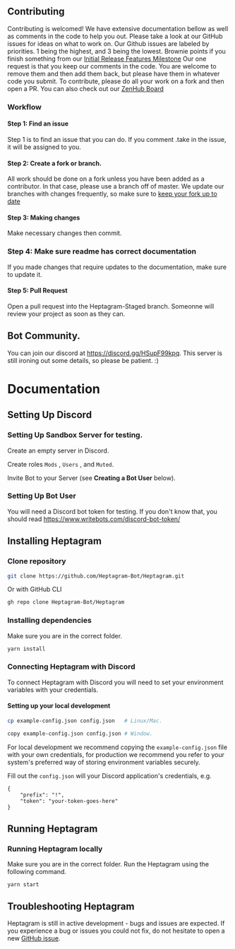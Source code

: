 ## Contributing
Contributing is welcomed! We have extensive documentation bellow as well as comments in the code to help you out.
Please take a look at our GitHub issues for ideas on what to work on. Our Github issues are labeled by priorities. 1 being the highest, and 3 being the lowest. Brownie points if you finish something from our [Initial Release Features Milestone](https://github.com/Heptagram-Bot/Heptagram/milestone/1) Our one request is that you keep our comments in the code. You are welcome to remove them and then add them back, but please have them in whatever code you submit. To contribute, please do all your work on a fork and then open a PR. You can also check out our [ZenHub Board](https://app.zenhub.com/workspaces/heptagram-606c69c7b879620019c7a8dd/board?repos=351886849,353174783,354975052)

### Workflow

#### Step 1: Find an issue
Step 1 is to find an issue that you can do. If you comment .take in the issue, it will be assigned to you.

#### Step 2: Create a fork or branch.
All work should be done on a fork unless you have been added as a contributor. In that case, please use a branch off of master. We update our branches with changes frequently, so make sure to [keep your fork up to date](https://dev.to/giannellitech/keeping-your-fork-up-to-date-klh)

#### Step 3: Making changes
Make necessary changes then commit.

### Step 4: Make sure readme has correct documentation
If you made changes that require updates to the documentation, make sure to update it.

#### Step 5: Pull Request
Open a pull request into the Heptagram-Staged branch. Someonne will review your project as soon as they can.


## Bot Community.
You can join our discord at https://discord.gg/HSupF99kpq. This server is still ironing out some details, so please be patient. :)

# Documentation

## Setting Up Discord

### Setting Up Sandbox Server for testing.
Create an empty server in Discord.

Create roles `Mods` , `Users` , and  `Muted`.

Invite Bot to your Server (see **Creating a Bot User** below).

### Setting Up Bot User

You will need a Discord bot token for testing. If you don't know that, you should read https://www.writebots.com/discord-bot-token/

## Installing Heptagram

### Clone repository

```bash
git clone https://github.com/Heptagram-Bot/Heptagram.git
```

Or with GitHub CLI

```bash
gh repo clone Heptagram-Bot/Heptagram
```

### Installing dependencies

Make sure you are in the correct folder.

```bash
yarn install
```

### Connecting Heptagram with Discord

To connect Heptagram with Discord you will need to set your environment variables with your credentials.

#### Setting up your local development

```bash
cp example-config.json config.json   # Linux/Mac.

copy example-config.json config.json # Window.
```

For local development we recommend copying the `example-config.json` file with your own credentials, for production we recommend you refer to your system's preferred way of storing environment variables securely.

Fill out the `config.json` will your Discord application's credentials, e.g.

```shell
{
    "prefix": "!",
    "token": "your-token-goes-here"
}
```

## Running Heptagram

### Running Heptagram locally

Make sure you are in the correct folder. Run the Heptagram using the following command.

```
yarn start
```

## Troubleshooting Heptagram

Heptagram is still in active development - bugs and issues are expected. If you experience a bug or issues you could not fix, do not hesitate to open a new [GitHub issue](https://github.com/Heptagram-Bot/Heptagram/issues/new).

